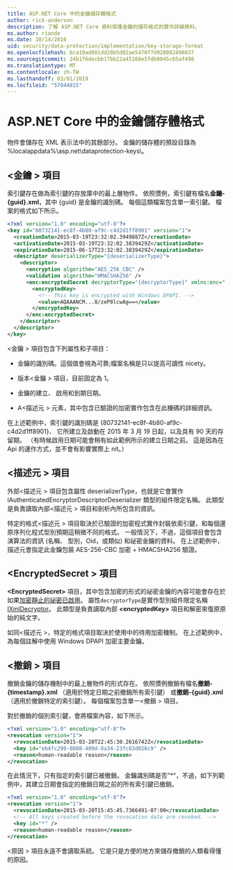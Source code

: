 ```yaml
---
title: ASP.NET Core 中的金鑰儲存體格式
author: rick-anderson
description: 了解 ASP.NET Core 資料保護金鑰的儲存格式的實作詳細資料。
ms.author: riande
ms.date: 10/14/2016
uid: security/data-protection/implementation/key-storage-format
ms.openlocfilehash: bca19ad001dd20b5d02ae5470f7d928082496037
ms.sourcegitcommit: 24b1f6decbb17bb22a45166e5fdb0845c65af498
ms.translationtype: MT
ms.contentlocale: zh-TW
ms.lasthandoff: 03/01/2019
ms.locfileid: "57044815"
---
```

# <a name="key-storage-format-in-aspnet-core"></a>ASP.NET Core 中的金鑰儲存體格式

<a name="data-protection-implementation-key-storage-format"></a>

物件會儲存在 XML 表示法中的其餘部分。 金鑰的儲存體的預設目錄為 %localappdata%\asp.net\dataprotection-keys\。

## <a name="the-key-element"></a>\<金鑰 > 項目

索引鍵存在做為索引鍵的存放庫中的最上層物件。 依照慣例，索引鍵有檔名**金鑰-{guid}.xml**，其中 {guid} 是金鑰的識別碼。 每個這類檔案包含單一索引鍵。 檔案的格式如下所示。

```xml
<?xml version="1.0" encoding="utf-8"?>
<key id="80732141-ec8f-4b80-af9c-c4d2d1ff8901" version="1">
  <creationDate>2015-03-19T23:32:02.3949887Z</creationDate>
  <activationDate>2015-03-19T23:32:02.3839429Z</activationDate>
  <expirationDate>2015-06-17T23:32:02.3839429Z</expirationDate>
  <descriptor deserializerType="{deserializerType}">
    <descriptor>
      <encryption algorithm="AES_256_CBC" />
      <validation algorithm="HMACSHA256" />
      <enc:encryptedSecret decryptorType="{decryptorType}" xmlns:enc="...">
        <encryptedKey>
          <!-- This key is encrypted with Windows DPAPI. -->
          <value>AQAAANCM...8/zeP8lcwAg==</value>
        </encryptedKey>
      </enc:encryptedSecret>
    </descriptor>
  </descriptor>
</key>
```

\<金鑰 > 項目包含下列屬性和子項目：

* 金鑰的識別碼。這個值會視為可靠;檔案名稱是只以提高可讀性 nicety。

* 版本\<金鑰 > 項目，目前固定為 1。

* 金鑰的建立、 啟用和到期日期。

* A\<描述元 > 元素，其中包含已驗證的加密實作包含在此機碼的詳細資訊。

在上述範例中，索引鍵的識別碼是 {80732141-ec8f-4b80-af9c-c4d2d1ff8901}、 它所建立及啟動在 2015 年 3 月 19 日起，以及具有 90 天的存留期。 （有時候啟用日期可能會稍有如此範例所示的建立日期之前。 這是因為在 Api 的運作方式，並不會有影響實際上 nit。）

## <a name="the-descriptor-element"></a>\<描述元 > 項目

外部\<描述元 > 項目包含屬性 deserializerType，也就是它會實作 IAuthenticatedEncryptorDescriptorDeserializer 類型的組件限定名稱。 此類型是負責讀取內部\<描述元 > 項目和剖析內所包含的資訊。

特定的格式\<描述元 > 項目取決於已驗證的加密程式實作封裝依索引鍵，和每個還原序列化程式型別預期這稍微不同的格式。 一般情況下，不過，這個項目會包含演算法的資訊 (名稱、 型別，Oid，或類似) 和祕密金鑰的資料。 在上述範例中，描述元會指定此金鑰包裝 AES-256-CBC 加密 + HMACSHA256 驗證。

## <a name="the-encryptedsecret-element"></a>\<EncryptedSecret > 項目

**&lt;EncryptedSecret&gt;** 項目，其中包含加密的形式的祕密金鑰的內容可能會存在於如果[加密靜止的祕密已啟用](xref:security/data-protection/implementation/key-encryption-at-rest)。 屬性`decryptorType`是實作型別組件限定名稱[IXmlDecryptor](/dotnet/api/microsoft.aspnetcore.dataprotection.xmlencryption.ixmldecryptor)。 此類型是負責讀取內部 **&lt;encryptedKey&gt;** 項目和解密來復原原始的純文字。

如同\<描述元 >，特定的格式<encryptedSecret>項目取決於使用中的待用加密機制。 在上述範例中，為每個註解中使用 Windows DPAPI 加密主要金鑰。

## <a name="the-revocation-element"></a>\<撤銷 > 項目

撤銷金鑰的儲存機制中的最上層物件的形式存在。 依照慣例撤銷有檔名**撤銷-{timestamp}.xml** （適用於特定日期之前撤銷所有索引鍵） 或**撤銷-{guid}.xml** （適用於撤銷特定的索引鍵）。 每個檔案包含單一\<撤銷 > 項目。

對於撤銷的個別索引鍵，會將檔案內容，如下所示。

```xml
<?xml version="1.0" encoding="utf-8"?>
<revocation version="1">
  <revocationDate>2015-03-20T22:45:30.2616742Z</revocationDate>
  <key id="eb4fc299-8808-409d-8a34-23fc83d026c9" />
  <reason>human-readable reason</reason>
</revocation>
```

在此情況下，只有指定的索引鍵已被撤銷。 金鑰識別碼是否"*"，不過，如下列範例中，其建立日期會指定的撤銷日期之前的所有索引鍵已撤銷。

```xml
<?xml version="1.0" encoding="utf-8"?>
<revocation version="1">
  <revocationDate>2015-03-20T15:45:45.7366491-07:00</revocationDate>
  <!-- All keys created before the revocation date are revoked. -->
  <key id="*" />
  <reason>human-readable reason</reason>
</revocation>
```

\<原因 > 項目永遠不會讀取系統。 它是只是方便的地方來儲存撤銷的人類看得懂的原因。

